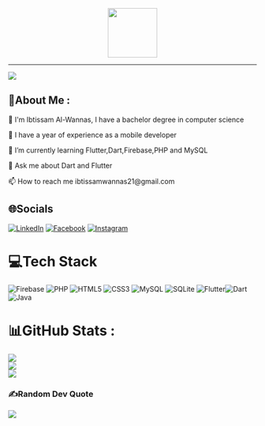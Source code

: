 <div id="header" align="center">
  <img src="https://media.giphy.com/media/M9gbBd9nbDrOTu1Mqx/giphy.gif" width="100"/>
</div>

---
[![](https://visitcount.itsvg.in/api?id=Ibtissamwannas&icon=0&color=0)](https://visitcount.itsvg.in)
## 💫About Me :

<div id="header">
  <p>👋 I'm Ibtissam Al-Wannas, I have a bachelor degree in computer science</p>
  <p>💞️ I have a year of experience as a mobile developer</p>
  <p>🌱 I’m currently learning Flutter,Dart,Firebase,PHP and MySQL</p>
  <p>💬 Ask me about Dart and Flutter</p>
  <p>📫 How to reach me ibtissamwannas21@gmail.com</p>
</div>

## 🌐Socials
[![LinkedIn](https://img.shields.io/badge/LinkedIn-%230077B5.svg?logo=linkedin&logoColor=white)](https://www.linkedin.com/in/ibtissam-al-wannas-915284197/)  [![Facebook](https://img.shields.io/badge/Facebook-%231877F2.svg?logo=Facebook&logoColor=white)](https://www.facebook.com/ibtissam.wanas?mibextid=ZbWKwL) [![Instagram](https://img.shields.io/badge/Instagram-%23E4405F.svg?logo=Instagram&logoColor=white)](https://instagram.com/alwannas_ibtissam) 

# 💻Tech Stack
![Firebase](https://img.shields.io/badge/firebase-%23039BE5.svg?style=for-the-badge&logo=firebase) ![PHP](https://img.shields.io/badge/php-%23777BB4.svg?style=for-the-badge&logo=php&logoColor=white) ![HTML5](https://img.shields.io/badge/html5-%23E34F26.svg?style=for-the-badge&logo=html5&logoColor=white) ![CSS3](https://img.shields.io/badge/css3-%231572B6.svg?style=for-the-badge&logo=css3&logoColor=white) ![MySQL](https://img.shields.io/badge/mysql-%2300f.svg?style=for-the-badge&logo=mysql&logoColor=white) ![SQLite](https://img.shields.io/badge/sqlite-%2307405e.svg?style=for-the-badge&logo=sqlite&logoColor=white) ![Flutter](https://img.shields.io/badge/Flutter-%2302569B.svg?style=for-the-badge&logo=Flutter&logoColor=white)![Dart](https://img.shields.io/badge/dart-%230175C2.svg?style=for-the-badge&logo=dart&logoColor=white) ![Java](https://img.shields.io/badge/java-%23ED8B00.svg?style=for-the-badge&logo=java&logoColor=white)
# 📊GitHub Stats :
![](https://github-readme-stats.vercel.app/api?username=Ibtissamwannas&theme=radical&hide_border=false&include_all_commits=false&count_private=false)<br/>
![](https://github-readme-streak-stats.herokuapp.com/?user=Ibtissamwannas&theme=radical&hide_border=false)<br/>
![](https://github-readme-stats.vercel.app/api/top-langs/?username=Ibtissamwannas&theme=radical&hide_border=false&include_all_commits=false&count_private=false&layout=compact)

### ✍️Random Dev Quote
![](https://quotes-github-readme.vercel.app/api?type=horizontal&theme=radical)

<!--   ## 💰You can help me by Donating
  [![BuyMeACoffee](https://img.shields.io/badge/Buy%20Me%20a%20Coffee-ffdd00?style=for-the-badge&logo=buy-me-a-coffee&logoColor=black)](https://buymeacoffee.com/ibtissamwaP)  -->

  <!-- Proudly created with GPRM ( https://gprm.itsvg.in ) -->
  
